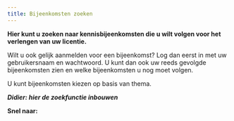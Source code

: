 ```yaml
---
title: Bijeenkomsten zoeken
---
```

**Hier kunt u zoeken naar kennisbijeenkomsten die u wilt volgen voor het verlengen van uw licentie.**

Wilt u ook gelijk aanmelden voor een bijeenkomst? Log dan eerst in met uw gebruikersnaam en wachtwoord. U kunt dan ook uw reeds gevolgde bijeenkomsten zien en welke bijeenkomsten u nog moet volgen. 

U kunt bijeenkomsten kiezen op basis van thema.

**_Didier: hier de zoekfunctie inbouwen_**

**Snel naar:**

<link-container>
<link-button link='{"name": "Inloggen","url": "/licenties/licentie-tool"}'></link-button>
<link-button link='{"name": "Inloggegevens kwijt","url": "/mijn-bureau-erkenningen/inloggegevens-kwijt"}'></link-button>
</link-container>
